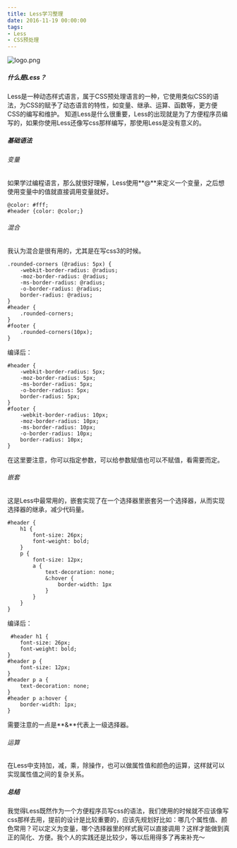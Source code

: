 ```yaml
---
title: Less学习整理
date: 2016-11-19 00:00:00
tags:
- Less
- CSS预处理
---
```


![logo.png](/images/20170118/6.png)
##### 什么是Less？
Less是一种动态样式语言，属于CSS预处理语言的一种，它使用类似CSS的语法，为CSS的赋予了动态语言的特性，如变量、继承、运算、函数等，更方便CSS的编写和维护。
知道Less是什么很重要，Less的出现就是为了方便程序员编写的，如果你使用Less还像写css那样编写，那使用Less是没有意义的。
<!-- more -->
##### 基础语法
###### 变量
如果学过编程语言，那么就很好理解，Less使用**@**来定义一个变量，之后想使用变量中的值就直接调用变量就好。
```
@color: #fff;
#header {color: @color;}
```
###### 混合
我认为混合是很有用的，尤其是在写css3的时候。
```
.rounded-corners (@radius: 5px) {
    -webkit-border-radius: @radius;
    -moz-border-radius: @radius;
    -ms-border-radius: @radius;
    -o-border-radius: @radius;
    border-radius: @radius;
}
#header {
    .rounded-corners;
}
#footer {
    .rounded-corners(10px);
}
```
编译后：
```
#header {
    -webkit-border-radius: 5px;
    -moz-border-radius: 5px;
    -ms-border-radius: 5px;
    -o-border-radius: 5px;
    border-radius: 5px;
}
#footer {
    -webkit-border-radius: 10px;
    -moz-border-radius: 10px;
    -ms-border-radius: 10px;
    -o-border-radius: 10px;
    border-radius: 10px;
}
```
在这里要注意，你可以指定参数，可以给参数赋值也可以不赋值，看需要而定。
###### 嵌套
这是Less中最常用的，嵌套实现了在一个选择器里嵌套另一个选择器，从而实现选择器的继承，减少代码量。
```
#header {
    h1 {
        font-size: 26px;
        font-weight: bold;
    }
    p {
        font-size: 12px;
        a {
            text-decoration: none;
            &:hover {
                border-width: 1px
            }
        }
    }
}
```
编译后：
```
 #header h1 {
    font-size: 26px;
    font-weight: bold;
}
#header p {
    font-size: 12px;
}
#header p a {
    text-decoration: none;
}
#header p a:hover {
    border-width: 1px;
}
```
需要注意的一点是**&**代表上一级选择器。
###### 运算
在Less中支持加，减，乘，除操作，也可以做属性值和颜色的运算，这样就可以实现属性值之间的复杂关系。
##### 总结
我觉得Less既然作为一个方便程序员写css的语法，我们使用的时候就不应该像写css那样去用，提前的设计是比较重要的，应该先规划好比如：哪几个属性值、颜色常用？可以定义为变量，哪个选择器里的样式我可以直接调用？这样才能做到真正的简化、方便。我个人的实践还是比较少，等以后用得多了再来补充～
